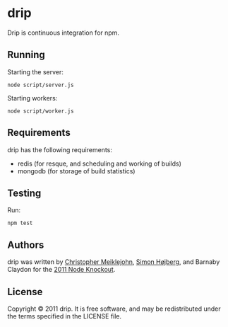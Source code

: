 # drip

Drip is continuous integration for npm.

## Running

Starting the server:

    node script/server.js

Starting workers:

    node script/worker.js

## Requirements

drip has the following requirements:

* redis (for resque, and scheduling and working of builds)
* mongodb (for storage of build statistics)

## Testing

Run:
  
    npm test

## Authors

drip was written by [Christopher Meiklejohn](mailto:christopher.meiklejohn@gmail.com), [Simon Højberg](http://twitter.com/shojberg), and Barnaby Claydon for the [2011 Node Knockout](http://nodeknockout.com).

## License

Copyright © 2011 drip.  It is free software, and may be redistributed under the terms specified in the LICENSE file.
